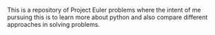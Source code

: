 This is a repository of Project Euler problems where the intent of me pursuing this is to learn more about python and also compare different approaches in solving problems.
